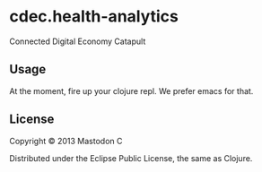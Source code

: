 # cdec.health-analytics

Connected Digital Economy Catapult

## Usage

At the moment, fire up your clojure repl. We prefer emacs for that.

## License

Copyright © 2013 Mastodon C

Distributed under the Eclipse Public License, the same as Clojure.
